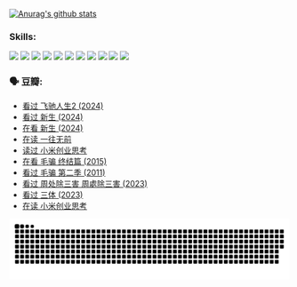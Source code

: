 
[![Anurag's github stats](https://github-readme-stats.vercel.app/api?username=w940853815)](https://github.com/anuraghazra/github-readme-stats)

### Skills:

<code><img height="32" src="https://cdn.jsdelivr.net/npm/simple-icons@v5/icons/python.svg"></code>
<code><img height="32" src="https://cdn.jsdelivr.net/npm/simple-icons@v5/icons/javascript.svg"></code>
<code><img height="32" src="https://cdn.jsdelivr.net/npm/simple-icons@v5/icons/django.svg"></code>
<code><img height="32" src="https://cdn.jsdelivr.net/npm/simple-icons@v5/icons/flask.svg"></code>
<code><img height="32" src="https://cdn.jsdelivr.net/npm/simple-icons@v5/icons/vuetify.svg"></code>
<code><img height="32" src="https://cdn.jsdelivr.net/npm/simple-icons@v5/icons/git.svg"></code>
<code><img height="32" src="https://cdn.jsdelivr.net/npm/simple-icons@v5/icons/docker.svg"></code>
<code><img height="32" src="https://cdn.jsdelivr.net/npm/simple-icons@v5/icons/postgresql.svg"></code>
<code><img height="32" src="https://cdn.jsdelivr.net/npm/simple-icons@v5/icons/elasticsearch.svg"></code>
<code><img height="32" src="https://cdn.jsdelivr.net/npm/simple-icons@v5/icons/macos.svg"></code>
<code><img height="32" src="https://cdn.jsdelivr.net/npm/simple-icons@v5/icons/linux.svg"></code>

### 🗣 豆瓣:

<!-- DOUBAN-ACTIVITIES:START -->
- [看过 飞驰人生2‎ (2024)](https://www.douban.com/people/136069238/status/4616048805/?_i=16610538)
- [看过 新生‎ (2024)](https://www.douban.com/people/136069238/status/4612373431/?_i=16610538)
- [在看 新生‎ (2024)](https://www.douban.com/people/136069238/status/4607441062/?_i=16610538)
- [在读 一往无前](https://www.douban.com/people/136069238/status/4590507310/?_i=16610538)
- [读过 小米创业思考](https://www.douban.com/people/136069238/status/4590506983/?_i=16610538)
- [在看 毛骗 终结篇‎ (2015)](https://www.douban.com/people/136069238/status/4581971924/?_i=16610538)
- [看过 毛骗 第二季‎ (2011)](https://www.douban.com/people/136069238/status/4581971810/?_i=16610538)
- [看过 周处除三害 周處除三害‎ (2023)](https://www.douban.com/people/136069238/status/4575646701/?_i=16610538)
- [看过 三体‎ (2023)](https://www.douban.com/people/136069238/status/4574263039/?_i=16610539)
- [在读 小米创业思考](https://www.douban.com/people/136069238/status/4572047905/?_i=16610539)
<!-- DOUBAN-ACTIVITIES:END -->


![Snake animation](https://raw.githubusercontent.com/w940853815/w940853815/output/github-contribution-grid-snake.svg)

<!--
**w940853815/w940853815** is a ✨ _special_ ✨ repository because its `README.md` (this file) appears on your GitHub profile.

Here are some ideas to get you started:

- 🔭 I’m currently working on ...
- 🌱 I’m currently learning ...
- 👯 I’m looking to collaborate on ...
- 🤔 I’m looking for help with ...
- 💬 Ask me about ...
- 📫 How to reach me: ...
- 😄 Pronouns: ...
- ⚡ Fun fact: ...
-->
